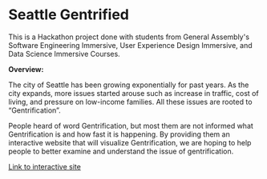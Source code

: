 # Seattle Gentrified

This is a Hackathon project done with students from General Assembly's Software Engineering Immersive, User Experience Design Immersive, and Data Science Immersive Courses.

**Overview:**

The city of Seattle has been growing exponentially for past years. As the city expands, more issues started arouse such as increase in traffic, cost of living, and pressure on low-income families.  All these issues are rooted to “Gentrification”. 

People heard of word Gentrification, but most them are not informed what Gentrification is and how fast it is happening.
By providing them an interactive website that will visualize Gentrification, we are hoping to help people to better examine and understand the issue of gentrification. 


[Link to interactive site](https://seattle-gentrified.herokuapp.com//)

